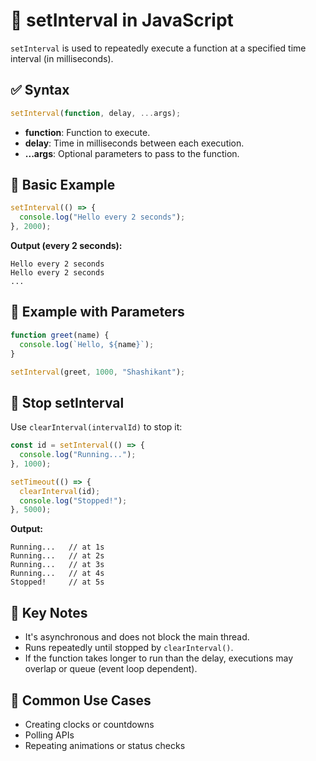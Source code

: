 # 🔁 setInterval in JavaScript

`setInterval` is used to repeatedly execute a function at a specified time interval (in milliseconds).

## ✅ Syntax

```javascript
setInterval(function, delay, ...args);
```
- **function**: Function to execute.
- **delay**: Time in milliseconds between each execution.
- **...args**: Optional parameters to pass to the function.

## 📌 Basic Example

```javascript
setInterval(() => {
  console.log("Hello every 2 seconds");
}, 2000);
```
**Output (every 2 seconds):**
```
Hello every 2 seconds
Hello every 2 seconds
...
```

## 🧪 Example with Parameters

```javascript
function greet(name) {
  console.log(`Hello, ${name}`);
}

setInterval(greet, 1000, "Shashikant");
```

## 🛑 Stop setInterval

Use `clearInterval(intervalId)` to stop it:

```javascript
const id = setInterval(() => {
  console.log("Running...");
}, 1000);

setTimeout(() => {
  clearInterval(id);
  console.log("Stopped!");
}, 5000);
```
**Output:**
```
Running...   // at 1s
Running...   // at 2s
Running...   // at 3s
Running...   // at 4s
Stopped!     // at 5s
```

## 🧠 Key Notes

- It's asynchronous and does not block the main thread.
- Runs repeatedly until stopped by `clearInterval()`.
- If the function takes longer to run than the delay, executions may overlap or queue (event loop dependent).

## 🔄 Common Use Cases

- Creating clocks or countdowns
- Polling APIs
- Repeating animations or status checks

